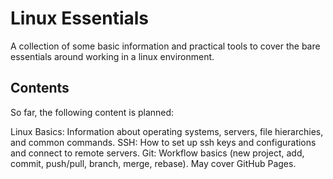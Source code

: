 # Linux Essentials

A collection of some basic information and practical tools to cover the bare essentials around working in a linux environment.

## Contents

So far, the following content is planned:

Linux Basics: Information about operating systems, servers, file hierarchies, and common commands.
SSH: How to set up ssh keys and configurations and connect to remote servers.
Git: Workflow basics (new project, add, commit, push/pull, branch, merge, rebase). May cover GitHub Pages.
